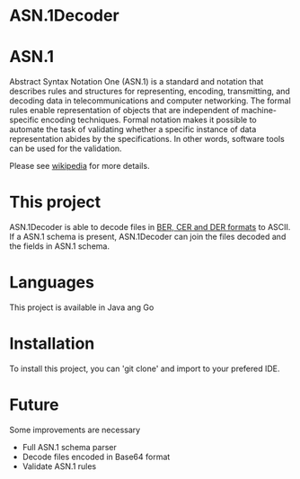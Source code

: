 # ASN.1Decoder

# ASN.1

Abstract Syntax Notation One (ASN.1) is a standard and notation that describes rules and structures for representing, encoding, transmitting, and decoding data in telecommunications and computer networking. The formal rules enable representation of objects that are independent of machine-specific encoding techniques. Formal notation makes it possible to automate the task of validating whether a specific instance of data representation abides by the specifications. In other words, software tools can be used for the validation.

Please see [wikipedia](https://en.wikipedia.org/wiki/Abstract_Syntax_Notation_One) for more details.


# This project

ASN.1Decoder is able to decode files in [BER, CER and DER formats](https://en.wikipedia.org/wiki/X.690) to ASCII. If a ASN.1 schema is present, ASN.1Decoder can join the files decoded and the fields in ASN.1 schema.


# Languages

This project is available in Java ang Go


# Installation

To install this project, you can 'git clone' and import to your prefered IDE.


# Future

Some improvements are necessary

- Full ASN.1 schema parser
- Decode files encoded in Base64 format
- Validate ASN.1 rules

